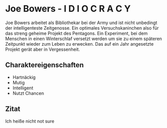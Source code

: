 # Joe Bowers - I D I O C R A C Y

Joe Bowers arbeitet als Bibliothekar bei der Army und ist nicht unbedingt der intelligenteste Zeitgenosse.
Ein optimales Versuchskaninchen also für das streng geheime Projekt des Pentagons.
Ein Experiment, bei dem Menschen in einen Winterschlaf versetzt werden um sie zu einem späteren Zeitpunkt wieder zum Leben zu erwecken.
Das auf ein Jahr angesetzte Projekt gerät aber in Vergessenheit.

## Charaktereigenschaften

* Hartnäckig
* Mutig
* Intelligent
* Nutzt Chancen

## Zitat

Ich heiße nicht not sure